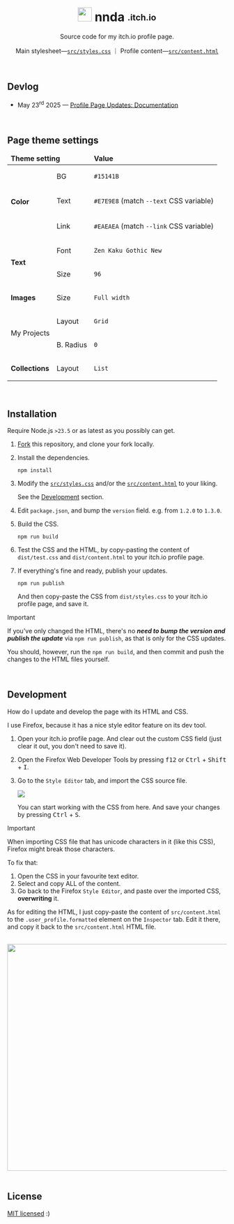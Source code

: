 <h1 align="center"> <img height="32" width="32" src="https://cdn.simpleicons.org/itchdotio/fff"/> nnda&nbsp;<sub><sup>.itch.io</sup></sub> </h1>

<div align="center">

Source code for my itch.io profile page.

Main stylesheet—[`src/styles.css`](src/styles.css)
｜
Profile content—[`src/content.html`](src/content.html)

<img src="https://github.com/user-attachments/assets/0f8eff10-4bb0-4f08-ab46-b753652355db" alt="">

</div>

<br>

## Devlog

- May 23<sup>rd</sup> 2025 — [Profile Page Updates: Documentation](https://itch.io/blog/950966/profile-page-updates-documentation)

<br>

## Page theme settings

<table>
<thead>
<tr>
<td colspan="2">
  <b> Theme setting </b>
</td>
<td>
  <b> Value </b>
</td>
</tr>
</thead>

<tbody>

<tr>
<td rowspan="3"><b> Color </b></td>
<td> BG </td>
<td>

  `#15141B`

</td>
</tr>

<tr>
<td> Text </td>
<td>

  `#E7E9E8` (match `--text` CSS variable)

</td>
</tr>

<tr>
<td> Link </td>
<td>

  `#EAEAEA` (match `--link` CSS variable)

</td>
</tr>


<tr>
<td rowspan="2"><b> Text </b></td>
<td> Font </td>
<td>

  `Zen Kaku Gothic New`

</td>
</tr>

<tr>
<td> Size </td>
<td>

  `96`

</td>
</tr>


<tr>
<td rowspan="1"><b> Images </b></td>
<td> Size </td>
<td>

  `Full width`

</td>
</tr>


<tr>
<td rowspan="2"> My Projects </td>
<td> Layout </td>
<td>

  `Grid`

</td>
</tr>

<tr>
<td> B. Radius </td>
<td>

  `0`

</td>
</tr>


<tr>
<td rowspan="1"><b> Collections </b></td>
<td> Layout </td>
<td>

  `List`

</td>
</tr>
</tbody>
</table>

<br>

## Installation

Require Node.js `>23.5` or as latest as you possibly can get.

1. [Fork](https://github.com/nndda/itchio-profile/fork) this repository, and clone your fork locally.

1. Install the dependencies.
    ```
    npm install
    ```

1. Modify the [`src/styles.css`](src/styles.css) and/or the [`src/content.html`](src/content.html) to your liking.

    See the [Development](#development) section.

1. Edit `package.json`, and bump the `version` field. e.g. from `1.2.0` to `1.3.0`.

1. Build the CSS.
    ```
    npm run build
    ```

1. Test the CSS and the HTML, by copy-pasting the content of `dist/test.css` and `dist/content.html` to your itch.io profile page.

1. If everything's fine and ready, publish your updates.
    ```
    npm run publish
    ```

    And then copy-paste the CSS from `dist/styles.css` to your itch.io profile page, and save it.

> [!IMPORTANT]
> If you've only changed the HTML, there's no ***need to bump the version and publish the update*** via `npm run publish`, as that is only for the CSS updates.
>
> You should, however, run the `npm run build`, and then commit and push the changes to the HTML files yourself.

<br>

## Development

How do I update and develop the page with its HTML and CSS.

I use Firefox, because it has a nice style editor feature on its dev tool.

1. Open your itch.io profile page. And clear out the custom CSS field (just clear it out, you don't need to save it).
2. Open the Firefox Web Developer Tools by pressing <kbd>f12</kbd> or <kbd>Ctrl</kbd> + <kbd>Shift</kbd> + <kbd>I</kbd>.
3. Go to the `Style Editor` tab, and import the CSS source file.

   ![](https://github.com/user-attachments/assets/495e2981-a40e-4d8d-be08-33ddb3567a34)

   You can start working with the CSS from here. And save your changes by pressing <kbd>Ctrl</kbd> + <kbd>S</kbd>.

> [!IMPORTANT]
> When importing CSS file that has unicode characters in it (like this CSS),
> Firefox might break those characters.
>
> To fix that:
> 1. Open the CSS in your favourite text editor.
> 2. Select and copy ALL of the content.
> 3. Go back to the Firefox `Style Editor`, and paste over the imported CSS, **overwriting** it.

As for editing the HTML, I just copy-paste the content of `src/content.html` to the `.user_profile.formatted` element on the `Inspector` tab. Edit it there, and copy it back to the `src/content.html` HTML file.

<br>

<div align="center">
  <a href="https://github.com/SAWARATSUKI/KawaiiLogos">
    <img width="520" src="https://github.com/user-attachments/assets/ea12ce4c-abf4-4836-9662-456c67ee2f8b">
  </a>
</div>

<br>

## License

[MIT licensed](LICENSE) :)
